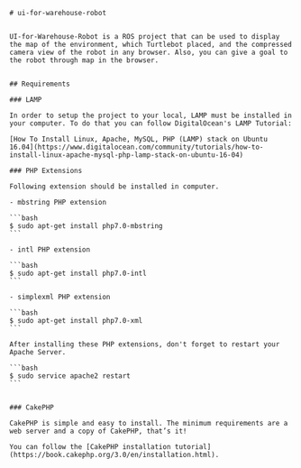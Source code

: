 	# ui-for-warehouse-robot


	UI-for-Warehouse-Robot is a ROS project that can be used to display the map of the environment, which Turtlebot placed, and the compressed camera view of the robot in any browser. Also, you can give a goal to the robot through map in the browser.


	## Requirements

	### LAMP

	In order to setup the project to your local, LAMP must be installed in your computer. To do that you can follow DigitalOcean's LAMP Tutorial:

	[How To Install Linux, Apache, MySQL, PHP (LAMP) stack on Ubuntu 16.04](https://www.digitalocean.com/community/tutorials/how-to-install-linux-apache-mysql-php-lamp-stack-on-ubuntu-16-04)

	### PHP Extensions

	Following extension should be installed in computer.

	- mbstring PHP extension

	```bash
	$ sudo apt-get install php7.0-mbstring
	```

	- intl PHP extension

	```bash
	$ sudo apt-get install php7.0-intl
	```

	- simplexml PHP extension

	```bash
	$ sudo apt-get install php7.0-xml
	```

	After installing these PHP extensions, don't forget to restart your Apache Server.

	```bash
	$ sudo service apache2 restart
	```


	### CakePHP

	CakePHP is simple and easy to install. The minimum requirements are a web server and a copy of CakePHP, that’s it! 

	You can follow the [CakePHP installation tutorial](https://book.cakephp.org/3.0/en/installation.html).



